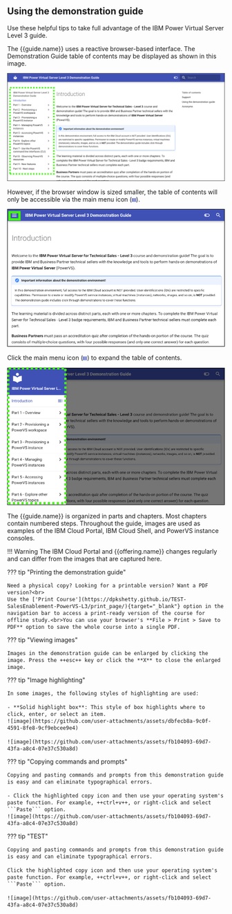 ## Using the demonstration guide

Use these helpful tips to take full advantage of the IBM Power Virtual Server Level 3 guide.

The {{guide.name}} uses a reactive browser-based interface. The Demonstration Guide table of contents may be displayed as shown in this image.

![](_attachments/DemonstrationGuidTOC.png)

However, if the browser window is sized smaller, the table of contents will only be accessible via the main menu icon (![](_attachments/MainMenuIcon.png)).

![](_attachments/DemonstrationGuidTOCMainMenu.png)

Click the main menu icon (![](_attachments/MainMenuIcon.png)) to expand the table of contents.

![](_attachments/DemonstrationGuidTOCMMExpanded.png)

The {{guide.name}} is organized in parts and chapters. Most chapters contain numbered steps.
Throughout the guide, images are used as examples of the IBM Cloud Portal, IBM Cloud Shell, and PowerVS instance consoles.

!!! Warning
    The IBM Cloud Portal and {{offering.name}} changes regularly and can differ from the images that are captured here.

??? tip "Printing the demonstration guide"

    Need a physical copy? Looking for a printable version? Want a PDF version?<br>
    Use the ['Print Course'](https://dpkshetty.github.io/TEST-SalesEnablement-PowerVS-L3/print_page/){target="_blank"} option in the navigation bar to access a print-ready version of the course for offline study.<br>You can use your browser's **File > Print > Save to PDF** option to save the whole course into a single PDF.
 

??? tip "Viewing images"

    Images in the demonstration guide can be enlarged by clicking the image. Press the ++esc++ key or click the **X** to close the enlarged image.
 
??? tip "Image highlighting"

    In some images, the following styles of highlighting are used:

    - **Solid highlight box**: This style of box highlights where to click, enter, or select an item.
    ![image](https://github.com/user-attachments/assets/dbfecb8a-9c0f-4591-8fe8-9cf9ebcee9e4)

    ![image](https://github.com/user-attachments/assets/fb104093-69d7-43fa-a8c4-07e37c530a8d)

??? tip "Copying commands and prompts"

    Copying and pasting commands and prompts from this demonstration guide is easy and can eliminate typographical errors.

    - Click the highlighted copy icon and then use your operating system's paste function. For example, ++ctrl+v++, or right-click and select ```Paste``` option.
    ![image](https://github.com/user-attachments/assets/fb104093-69d7-43fa-a8c4-07e37c530a8d)    

??? tip "TEST"

    Copying and pasting commands and prompts from this demonstration guide is easy and can eliminate typographical errors.

    Click the highlighted copy icon and then use your operating system's paste function. For example, ++ctrl+v++, or right-click and select ```Paste``` option.
    
    ![image](https://github.com/user-attachments/assets/fb104093-69d7-43fa-a8c4-07e37c530a8d)
    
